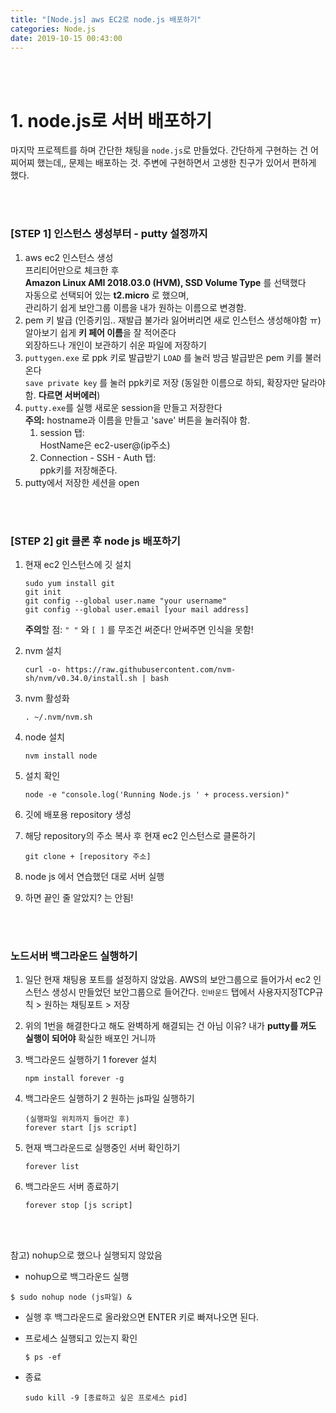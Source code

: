 ```yaml
---
title: "[Node.js] aws EC2로 node.js 배포하기"
categories: Node.js
date: 2019-10-15 00:43:00
---
```


<br><br>

# 1. node.js로 서버 배포하기

마지막 프로젝트를 하며 간단한 채팅을 `node.js`로 만들었다. 간단하게 구현하는 건 어찌어찌 했는데,, 문제는 배포하는 것. 주변에 구현하면서 고생한 친구가 있어서 편하게 했다. 

<br><br>

### [STEP 1] 인스턴스 생성부터 - putty 설정까지

1. aws ec2 인스턴스 생성  
   프리티어만으로 체크한 후   
   **Amazon Linux AMI 2018.03.0 (HVM), SSD Volume Type** 를 선택했다  
   자동으로 선택되어 있는 **t2.micro** 로 했으며,  
   관리하기 쉽게 보안그룹 이름을 내가 원하는 이름으로 변경함.
2. pem 키 발급 (인증키임.. 재발급 불가라 잃어버리면 새로 인스턴스 생성해야함 ㅠ)  
   알아보기 쉽게 **키 페어 이름**을 잘 적어준다  
   외장하드나 개인이 보관하기 쉬운 파일에 저장하기
3. `puttygen.exe` 로 ppk 키로 발급받기
   `LOAD` 를 눌러 방금 발급받은 pem 키를 불러온다  
   `save private key` 를 눌러 ppk키로 저장 (동일한 이름으로 하되, 확장자만 달라야 함. **다르면 서버에러**)
4. `putty.exe`를 실행 새로운 session을 만들고 저장한다  
   **주의:** hostname과 이름을 만들고 'save' 버튼을 눌러줘야 함.   
   1) session 탭:   
        HostName은 ec2-user@(ip주소)  
   2) Connection - SSH - Auth 탭:  
        ppk키를 저장해준다. 
5. putty에서 저장한 세션을 open



<br>

<br>

### [STEP 2] git 클론 후 node js 배포하기

1. 현재 ec2 인스턴스에 깃 설치  

   ```
   sudo yum install git
   git init
   git config --global user.name "your username"
   git config --global user.email [your mail address]
   ```

   **주의**할 점: `" "` 와  `[ ]` 를 무조건 써준다! 안써주면 인식을 못함!

   

2. nvm 설치   

   ```
   curl -o- https://raw.githubusercontent.com/nvm-sh/nvm/v0.34.0/install.sh | bash
   ```

   

3. nvm 활성화  

   ```
   . ~/.nvm/nvm.sh
   ```

   

4. node 설치  
   ```
   nvm install node
   ```

   

5. 설치 확인   

   ```  
   node -e "console.log('Running Node.js ' + process.version)"
   ```

   

6. 깃에 배포용 repository 생성

7. 해당 repository의 주소 복사 후 현재 ec2 인스턴스로 클론하기

   ```
   git clone + [repository 주소]
   ```

   

8. node js 에서 연습했던 대로 서버 실행
9. 하면 끝인 줄 알았지? 는 안됨!

<br><br>

### 노드서버 백그라운드 실행하기

1. 일단 현재 채팅용 포트를 설정하지 않았음. 
   AWS의 보안그룹으로 들어가서 ec2 인스턴스 생성시 만들었던 보안그룹으로 들어간다. 
   `인바운드` 탭에서 사용자지정TCP규칙 > 원하는 채팅포트 > 저장

2. 위의 1번을 해결한다고 해도 완벽하게 해결되는 건 아님
   이유? 내가 **putty를 꺼도 실행이 되어야** 확실한 배포인 거니까

3. 백그라운드 실행하기 1 forever 설치

   ``` 
   npm install forever -g
   ```

   

4. 백그라운드 실행하기 2 원하는 js파일 실행하기

   ```
   (실행파일 위치까지 들어간 후) 
   forever start [js script]
   ```

   

5. 현재 백그라운드로 실행중인 서버 확인하기

   ```
   forever list
   ```

   

6. 백그라운드 서버 종료하기

   ````
   forever stop [js script]
   ````

   

<br><br>

참고) nohup으로 했으나 실행되지 않았음 

- nohup으로 백그라운드 실행

```
$ sudo nohup node (js파일) &
```

* 실행 후 백그라운드로 올라왔으면 ENTER 키로 빠져나오면 된다.

* 프로세스 실행되고 있는지 확인

  ``` 
  $ ps -ef
  ```

* 종료

  ```
  sudo kill -9 [종료하고 싶은 프로세스 pid]
  ```

  

<br><br>

